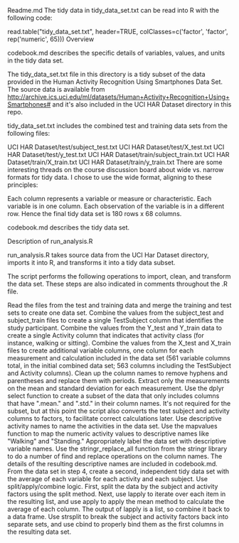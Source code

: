 Readme.md
The tidy data in tidy_data_set.txt can be read into R with the following code:

read.table("tidy_data_set.txt", header=TRUE, colClasses=c('factor', 'factor', rep('numeric', 65)))
Overview

codebook.md describes the specific details of variables, values, and units in the tidy data set.

The tidy_data_set.txt file in this directory is a tidy subset of the data provided in the Human Activity Recognition Using Smartphones Data Set. The source data is available from http://archive.ics.uci.edu/ml/datasets/Human+Activity+Recognition+Using+Smartphones# and it's also included in the UCI HAR Dataset directory in this repo.

tidy_data_set.txt includes the combined test and training data sets from the following files:

UCI HAR Dataset/test/subject_test.txt
UCI HAR Dataset/test/X_test.txt
UCI HAR Dataset/test/y_test.txt
UCI HAR Dataset/train/subject_train.txt
UCI HAR Dataset/train/X_train.txt
UCI HAR Dataset/train/y_train.txt
There are some interesting threads on the course discussion board about wide vs. narrow formats for tidy data. I chose to use the wide format, aligning to these principles:

Each column represents a variable or measure or characteristic.
Each variable is in one column.
Each observation of the variable is in a different row.
Hence the final tidy data set is 180 rows x 68 columns.

codebook.md describes the tidy data set.

Description of run_analysis.R

run_analysis.R takes source data from the UCI Har Dataset directory, imports it into R, and transforms it into a tidy data subset.

The script performs the following operations to import, clean, and transform the data set. These steps are also indicated in comments throughout the .R file.

Read the files from the test and training data and merge the training and test sets to create one data set.
Combine the values from the subject_test and subject_train files to create a single TestSubject column that identifies the study participant.
Combine the values from the Y_test and Y_train data to create a single Activity column that indicates that activity class (for instance, walking or sitting).
Combine the values from the X_test and X_train files to create additional variable columns, one column for each measurement and calculation included in the data set (561 variable columns total, in the initial combined data set; 563 columns including the TestSubject and Activity columns).
Clean up the column names to remove hyphens and parentheses and replace them with periods.
Extract only the measurements on the mean and standard deviation for each measurement.
Use the dplyr select function to create a subset of the data that only includes columns that have ".mean." and ".std." in their column names.
It's not required for the subset, but at this point the script also converts the test subject and activity columns to factors, to facilitate correct calculations later.
Use descriptive activity names to name the activities in the data set.
Use the mapvalues function to map the numeric activity values to descriptive names like "Walking" and "Standing."
Appropriately label the data set with descriptive variable names.
Use the stringr_replace_all function from the stringr library to do a number of find and replace operations on the column names. The details of the resulting descriptive names are included in codebook.md.
From the data set in step 4, create a second, independent tidy data set with the average of each variable for each activity and each subject.
Use split/apply/combine logic. First, split the data by the subject and activity factors using the split method.
Next, use lapply to iterate over each item in the resulting list, and use apply to apply the mean method to calculate the average of each column.
The output of lapply is a list, so combine it back to a data frame.
Use strsplit to break the subject and activity factors back into separate sets, and use cbind to properly bind them as the first columns in the resulting data set.
